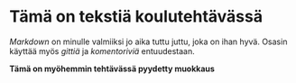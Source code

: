 # Tämä on tekstiä koulutehtävässä

*Markdown* on minulle valmiiksi jo aika tuttu juttu, joka on ihan hyvä. Osasin käyttää myös *gittiä* ja *komentoriviä* entuudestaan.

**Tämä on myöhemmin tehtävässä pyydetty muokkaus**
